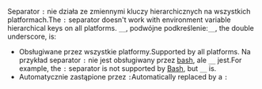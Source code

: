 <span data-ttu-id="3e2d0-101">Separator `:` nie działa ze zmiennymi kluczy hierarchicznych na wszystkich platformach.</span><span class="sxs-lookup"><span data-stu-id="3e2d0-101">The `:` separator doesn't work with environment variable hierarchical keys on all platforms.</span></span> <span data-ttu-id="3e2d0-102">`__`, podwójne podkreślenie:</span><span class="sxs-lookup"><span data-stu-id="3e2d0-102">`__`, the double underscore, is:</span></span>

* <span data-ttu-id="3e2d0-103">Obsługiwane przez wszystkie platformy.</span><span class="sxs-lookup"><span data-stu-id="3e2d0-103">Supported by all platforms.</span></span> <span data-ttu-id="3e2d0-104">Na przykład separator `:` nie jest obsługiwany przez [bash](https://linuxhint.com/bash-environment-variables/), ale `__` jest.</span><span class="sxs-lookup"><span data-stu-id="3e2d0-104">For example, the `:` separator is not supported by [Bash](https://linuxhint.com/bash-environment-variables/), but `__` is.</span></span>
* <span data-ttu-id="3e2d0-105">Automatycznie zastąpione przez `:`</span><span class="sxs-lookup"><span data-stu-id="3e2d0-105">Automatically replaced by a `:`</span></span>